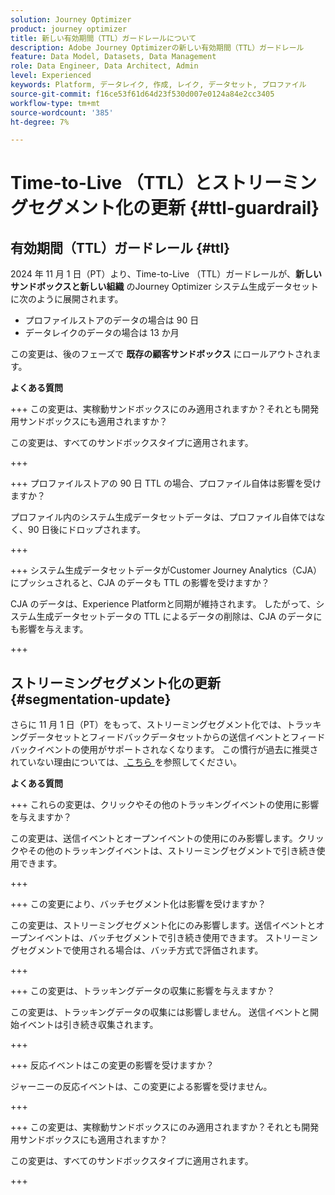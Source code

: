 ```yaml
---
solution: Journey Optimizer
product: journey optimizer
title: 新しい有効期間（TTL）ガードレールについて
description: Adobe Journey Optimizerの新しい有効期間（TTL）ガードレール
feature: Data Model, Datasets, Data Management
role: Data Engineer, Data Architect, Admin
level: Experienced
keywords: Platform, データレイク, 作成, レイク, データセット, プロファイル
source-git-commit: f16ce53f61d64d23f530d007e0124a84e2cc3405
workflow-type: tm+mt
source-wordcount: '385'
ht-degree: 7%

---
```



# Time-to-Live （TTL）とストリーミングセグメント化の更新 {#ttl-guardrail}

## 有効期間（TTL）ガードレール {#ttl}

2024 年 11 月 1 日（PT）より、Time-to-Live （TTL）ガードレールが、**新しいサンドボックスと新しい組織** のJourney Optimizer システム生成データセットに次のように展開されます。

* プロファイルストアのデータの場合は 90 日
* データレイクのデータの場合は 13 か月

この変更は、後のフェーズで **既存の顧客サンドボックス** にロールアウトされます。

**よくある質問**

+++ この変更は、実稼動サンドボックスにのみ適用されますか？それとも開発用サンドボックスにも適用されますか？

この変更は、すべてのサンドボックスタイプに適用されます。

+++


+++ プロファイルストアの 90 日 TTL の場合、プロファイル自体は影響を受けますか？

プロファイル内のシステム生成データセットデータは、プロファイル自体ではなく、90 日後にドロップされます。

+++

+++ システム生成データセットデータがCustomer Journey Analytics（CJA）にプッシュされると、CJA のデータも TTL の影響を受けますか？

CJA のデータは、Experience Platformと同期が維持されます。 したがって、システム生成データセットデータの TTL によるデータの削除は、CJA のデータにも影響を与えます。

+++

## ストリーミングセグメント化の更新 {#segmentation-update}

さらに 11 月 1 日（PT）をもって、ストリーミングセグメント化では、トラッキングデータセットとフィードバックデータセットからの送信イベントとフィードバックイベントの使用がサポートされなくなります。 この慣行が過去に推奨されていない理由については、[ こちら ](../audience/about-audiences.md#streaming-segmentation-events-guardrails) を参照してください。


**よくある質問**

+++ これらの変更は、クリックやその他のトラッキングイベントの使用に影響を与えますか？

この変更は、送信イベントとオープンイベントの使用にのみ影響します。クリックやその他のトラッキングイベントは、ストリーミングセグメントで引き続き使用できます。

+++

+++ この変更により、バッチセグメント化は影響を受けますか？

この変更は、ストリーミングセグメント化にのみ影響します。送信イベントとオープンイベントは、バッチセグメントで引き続き使用できます。 ストリーミングセグメントで使用される場合は、バッチ方式で評価されます。

+++

+++ この変更は、トラッキングデータの収集に影響を与えますか？

この変更は、トラッキングデータの収集には影響しません。 送信イベントと開始イベントは引き続き収集されます。

+++


+++ 反応イベントはこの変更の影響を受けますか？

ジャーニーの反応イベントは、この変更による影響を受けません。

+++


+++ この変更は、実稼動サンドボックスにのみ適用されますか？それとも開発用サンドボックスにも適用されますか？

この変更は、すべてのサンドボックスタイプに適用されます。

+++